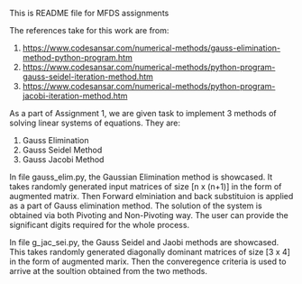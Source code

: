 This is README file for MFDS assignments

The references take for this work are from:
1. https://www.codesansar.com/numerical-methods/gauss-elimination-method-python-program.htm
2. https://www.codesansar.com/numerical-methods/python-program-gauss-seidel-iteration-method.htm
3. https://www.codesansar.com/numerical-methods/python-program-jacobi-iteration-method.htm

As a part of Assignment 1, we are given task to implement 3 methods of solving linear systems of equations. They are:
1. Gauss Elimination
2. Gauss Seidel Method
3. Gauss Jacobi Method

In file gauss_elim.py, the Gaussian Elimination method is showcased. It takes randomly generated input matrices of size [n x (n+1)] in the form of augmented matrix. Then Forward elminiation and back substituion is applied as a part of Gauss elimination method. The solution of the system is obtained via both Pivoting and Non-Pivoting way. The user can provide the significant digits required for the whole process.

In file g_jac_sei.py, the Gauss Seidel and Jaobi methods are showcased. This takes randomly generated diagonally dominant matrices of size [3 x 4] in the form of augmented marix. Then the converegence criteria is used to arrive at the soultion obtained from the two methods.
